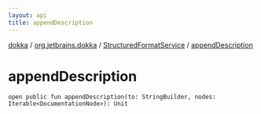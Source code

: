 ```yaml
---
layout: api
title: appendDescription
---
```

[dokka](../../index.html) / [org.jetbrains.dokka](../index.html) / [StructuredFormatService](index.html) / [appendDescription](appendDescription.html)


# appendDescription


```
open public fun appendDescription(to: StringBuilder, nodes: Iterable<DocumentationNode>): Unit
```
